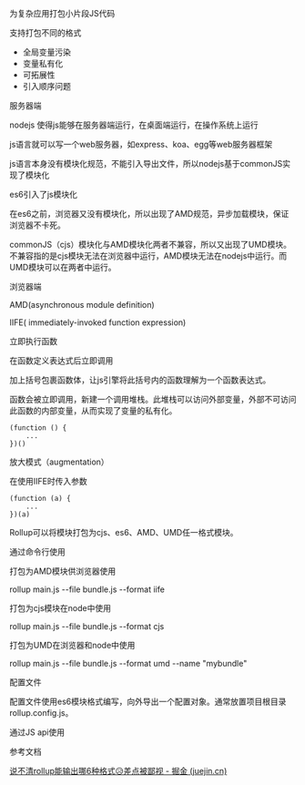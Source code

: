 为复杂应用打包小片段JS代码

支持打包不同的格式

- 全局变量污染
- 变量私有化
- 可拓展性
- 引入顺序问题





服务器端

nodejs 使得js能够在服务器端运行，在桌面端运行，在操作系统上运行

js语言就可以写一个web服务器，如express、koa、egg等web服务器框架

js语言本身没有模块化规范，不能引入导出文件，所以nodejs基于commonJS实现了模块化

es6引入了js模块化

在es6之前，浏览器又没有模块化，所以出现了AMD规范，异步加载模块，保证浏览器不卡死。

commonJS（cjs）模块化与AMD模块化两者不兼容，所以又出现了UMD模块。不兼容指的是cjs模块无法在浏览器中运行，AMD模块无法在nodejs中运行。而UMD模块可以在两者中运行。



浏览器端

AMD(asynchronous module definition)



IIFE( immediately-invoked function  expression)

立即执行函数

在函数定义表达式后立即调用

加上括号包裹函数体，让js引擎将此括号内的函数理解为一个函数表达式。

函数会被立即调用，新建一个调用堆栈。此堆栈可以访问外部变量，外部不可访问此函数的内部变量，从而实现了变量的私有化。

```
(function () {
	...
})() 
```

放大模式（augmentation）

在使用IIFE时传入参数

```
(function (a) {
	...
})(a) 
```



Rollup可以将模块打包为cjs、es6、AMD、UMD任一格式模块。

通过命令行使用

打包为AMD模块供浏览器使用

rollup main.js --file bundle.js --format iife

打包为cjs模块在node中使用

rollup main.js --file bundle.js --format cjs

打包为UMD在浏览器和node中使用

rollup main.js --file bundle.js --format umd --name "mybundle"





配置文件

配置文件使用es6模块格式编写，向外导出一个配置对象。通常放置项目根目录rollup.config.js。







通过JS api使用



参考文档

[说不清rollup能输出哪6种格式😥差点被鄙视 - 掘金 (juejin.cn)](https://juejin.cn/post/7051236803344334862)